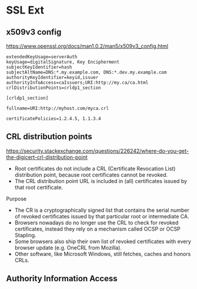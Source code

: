# SSL Ext

## x509v3 config
https://www.openssl.org/docs/man1.0.2/man5/x509v3_config.html
```
extendedKeyUsage=serverAuth
keyUsage=digitalSignature, Key Encipherment
subjectKeyIdentifier=hash
subjectAltName=DNS:*.my.example.com, DNS:*.dev.my.example.com
authorityKeyIdentifier=keyid,issuer
authorityInfoAccess=caIssuers;URI:http://my.ca/ca.html
crlDistributionPoints=crldp1_section

[crldp1_section]

fullname=URI:http://myhost.com/myca.crl

certificatePolicies=1.2.4.5, 1.1.3.4
```

## CRL distribution points
https://security.stackexchange.com/questions/226242/where-do-you-get-the-digicert-crl-distribution-point
- Root certificates do not include a CRL (Certificate Revocation List) distribution point, because root certificates cannot be revoked.
- The CRL distribution point URL is included in (all) certificates issued by that root certificate. 

Purpose
- The CR is a cryptographically signed list that contains the serial number of revoked certificates issued by that particular root or intermediate CA. 
- Browsers nowadays do no longer use the CRL to check for revoked certificates, instead they rely on a mechanism called OCSP or OCSP Stapling. 
- Some browsers also ship their own list of revoked certificates with every browser update (e.g. OneCRL from Mozilla). 
- Other software, like Microsoft Windows, still fetches, caches and honors CRLs.

## Authority Information Access
